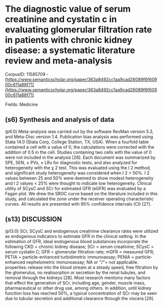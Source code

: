 # The diagnostic value of serum creatinine and cystatin c in evaluating glomerular filtration rate in patients with chronic kidney disease: a systematic literature review and meta-analysis

CorpusID: 11585709 - [https://www.semanticscholar.org/paper/363a8492cc1aa9cad26089f6f60900c611a88f71](https://www.semanticscholar.org/paper/363a8492cc1aa9cad26089f6f60900c611a88f71)

Fields: Medicine

## (s6) Synthesis and analysis of data
(p6.0) Meta-analysis was carried out by the software RevMan version 5.3, and Meta-Disc version 1.4. Publication bias analysis was performed using Stata 14.0 (Stata Corp, College Station, TX, USA). When a fourfold table contained a cell with a value of 0, the calculations were corrected with the addition of 0.5 in the cell. Studies containing two cells with the value of 0 were not included in the analysis [26]. Each document was summarized by SPE, SEN, ± PVs, ± LRs for diagnostic tests, and also analyzed for heterogeneity with the χ 2 test. This was evaluated using the I 2 method, and significant study heterogeneity was considered when I 2 > 50%. I 2 values between 25 and 50% were deemed to show modest heterogeneity and I 2 values < 25% were thought to indicate low heterogeneity. Clinical utility of SCysC and SCr for estimated GFR (eGFR) was evaluated by a Fagan plot. We drew the SROC curve based on the literature included in this study, and calculated the zone under the receiver operating characteristic curves. All results are presented with 95% confidence intervals (CI) [27].
## (s13) DISCUSSION
(p13.0) SCr, SCysC and endogenous creatinine clearance rates were utilized as endogenous indicators to estimate GFR in the clinical setting. In the estimation of GFR, ideal endogenous blood substances incorporate the following CKD = chronic kidney disease; SCr = serum creatinine; SCysC = serum cystatin C; GFR = glomerular filtration rate; mGFR = measured GFR; PETIA = particle-enhanced turbidimetric immunoassay; PENIA = particle-enhanced nephelometric immunoassay; NA or "/"= not applicable.   properties: release into the blood stream at a steady speed, free filtration by the glomerulus, no reabsorption or secretion by the renal tubules, and removal through the kidneys [28]. Most research mentions many factors that effect the generation of SCr, including age, gender, muscle mass, pharmaceutical or other drug use, among others. In addition, until kidney function loss has reached 50%, a typical concentration of SCr may be seen due to tubular secretion and additional clearance through the viscera [29].
